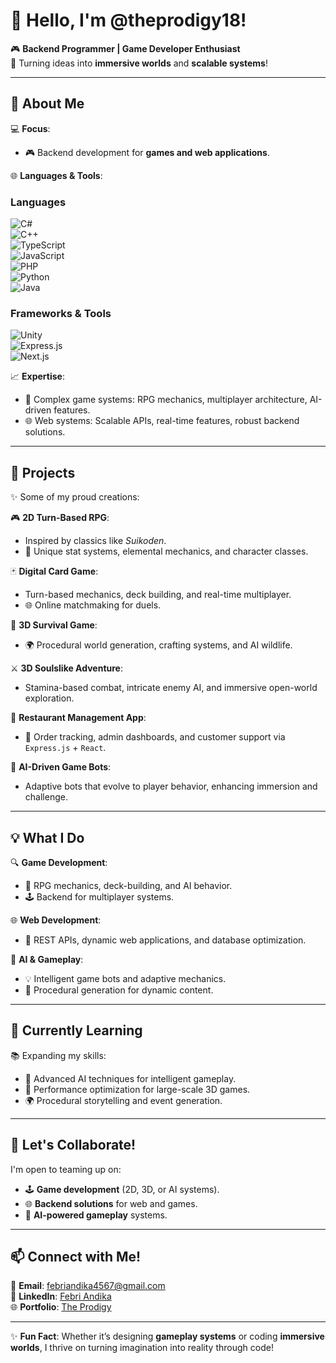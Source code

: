 # 👾 Hello, I'm @theprodigy18!  

🎮 **Backend Programmer | Game Developer Enthusiast**  
🌟 Turning ideas into **immersive worlds** and **scalable systems**!  

---

## 🌟 **About Me**  
💻 **Focus**:  
- 🎮 Backend development for **games and web applications**.  

🌐 **Languages & Tools**:  
### Languages  
![C#](https://img.shields.io/badge/C%23-239120?style=for-the-badge&logo=c-sharp&logoColor=white)  
![C++](https://img.shields.io/badge/C++-00599C?style=for-the-badge&logo=cplusplus&logoColor=white)  
![TypeScript](https://img.shields.io/badge/TypeScript-3178C6?style=for-the-badge&logo=typescript&logoColor=white)  
![JavaScript](https://img.shields.io/badge/JavaScript-F7DF1E?style=for-the-badge&logo=javascript&logoColor=black)  
![PHP](https://img.shields.io/badge/PHP-777BB4?style=for-the-badge&logo=php&logoColor=white)  
![Python](https://img.shields.io/badge/Python-3776AB?style=for-the-badge&logo=python&logoColor=white)  
![Java](https://img.shields.io/badge/Java-007396?style=for-the-badge&logo=java&logoColor=white)  

### Frameworks & Tools  
![Unity](https://img.shields.io/badge/Unity-100000?style=for-the-badge&logo=unity&logoColor=white)  
![Express.js](https://img.shields.io/badge/Express.js-404D59?style=for-the-badge)  
![Next.js](https://img.shields.io/badge/Next.js-000000?style=for-the-badge&logo=nextdotjs&logoColor=white)  

📈 **Expertise**:  
- 🎲 Complex game systems: RPG mechanics, multiplayer architecture, AI-driven features.  
- 🌐 Web systems: Scalable APIs, real-time features, robust backend solutions.  

---

## 🚀 **Projects**  
✨ Some of my proud creations:  

🎮 **2D Turn-Based RPG**:  
- Inspired by classics like *Suikoden*.  
- 🧙 Unique stat systems, elemental mechanics, and character classes.  

🃏 **Digital Card Game**:  
- Turn-based mechanics, deck building, and real-time multiplayer.  
- 🌐 Online matchmaking for duels.  

🌲 **3D Survival Game**:  
- 🌍 Procedural world generation, crafting systems, and AI wildlife.  

⚔️ **3D Soulslike Adventure**:  
- Stamina-based combat, intricate enemy AI, and immersive open-world exploration.  

🍴 **Restaurant Management App**:  
- 🛒 Order tracking, admin dashboards, and customer support via `Express.js` + `React`.  

🤖 **AI-Driven Game Bots**:  
- Adaptive bots that evolve to player behavior, enhancing immersion and challenge.  

---

## 💡 **What I Do**  
🔍 **Game Development**:  
- 🎲 RPG mechanics, deck-building, and AI behavior.  
- 🕹️ Backend for multiplayer systems.  

🌐 **Web Development**:  
- 🔗 REST APIs, dynamic web applications, and database optimization.  

🤖 **AI & Gameplay**:  
- 💡 Intelligent game bots and adaptive mechanics.  
- 🎨 Procedural generation for dynamic content.  

---

## 🌱 **Currently Learning**  
📚 Expanding my skills:  
- 🧠 Advanced AI techniques for intelligent gameplay.  
- 🚀 Performance optimization for large-scale 3D games.  
- 🌍 Procedural storytelling and event generation.  

---

## 🤝 **Let's Collaborate!**  
I'm open to teaming up on:  
- 🕹️ **Game development** (2D, 3D, or AI systems).  
- 🌐 **Backend solutions** for web and games.  
- 🤖 **AI-powered gameplay** systems.  

---

## 📫 **Connect with Me!**  
📧 **Email**: [febriandika4567@gmail.com](mailto:febriandika4567@gmail.com)  
🔗 **LinkedIn**: [Febri Andika](https://www.linkedin.com/in/febri-andika-88bb2929a)  
🌐 **Portfolio**: [The Prodigy](https://prodigy-portofolio.vercel.app/)  

---

✨ **Fun Fact**: Whether it’s designing **gameplay systems** or coding **immersive worlds**, I thrive on turning imagination into reality through code!  
